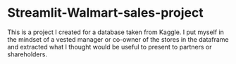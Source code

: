 # Streamlit-Walmart-sales-project
This is a project I created for a database taken from Kaggle.
I put myself in the mindset of a vested manager or co-owner of the stores in the dataframe and extracted what I thought would be useful to present to partners or shareholders.
